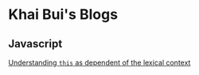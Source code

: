 # Khai Bui's Blogs

## Javascript
[Understanding `this` as dependent of the lexical context][js-this]

[js-this]: /javascript/this.md
